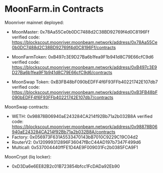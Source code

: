 # MoonFarm.in Contracts

Moonriver mainnet deployed:
- MoonMaster:  0x78Aa55Ce0b0DC7488d2C38BD92769f4d0C8196Ff verified code: https://blockscout.moonriver.moonbeam.network/address/0x78Aa55Ce0b0DC7488d2C38BD92769f4d0C8196Ff/contracts

- MoonFarmToken: 0xB497c3E9D27Ba6b1fea9F1b941d8C79E66cfC9d6 verified code: https://blockscout.moonriver.moonbeam.network/address/0xB497c3E9D27Ba6b1fea9F1b941d8C79E66cfC9d6/contracts
- MoonSwap Token: 0xB3FB48bF090bEDFF4f6F93FFb40221742E107db7 verified code: https://blockscout.moonriver.moonbeam.network/address/0xB3FB48bF090bEDFF4f6F93FFb40221742E107db7/contracts

MoonSwap contracts:
- WETH: 0x98878B06940aE243284CA214f92Bb71a2b032B8A verified code: https://blockscout.moonriver.moonbeam.network/address/0x98878B06940aE243284CA214f92Bb71a2b032B8A/contracts
- Factory: 0x056973F631A5533470143bB7010C9229C19C04d2
- RouterV2: 0x120999312896F36047fBcC44AD197b7347F499d6
- Multicall: 0x537004440ffFE1D4AE9F009031Fc2b0385FCA9F1

MoonCrypt (liq locker):
- 0xD3Da6e6EE82B2c01B723854bfcc1FcDADa92Eb90

